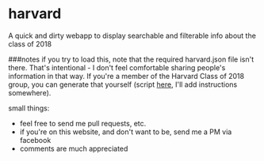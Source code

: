 harvard
=======

A quick and dirty webapp to display searchable and filterable info about the class of 2018

###notes
if you try to load this, note that the required harvard.json file isn't there. That's intentional - I don't feel comfortable sharing people's information in that way. If you're a member of the Harvard Class of 2018 group, you can generate that yourself (script [here](https://gist.github.com/simplydragons/8177874), I'll add instructions somewhere).

small things:
+ feel free to send me pull requests, etc.
+ if you're on this website, and don't want to be, send me a PM via facebook
+ comments are much appreciated
